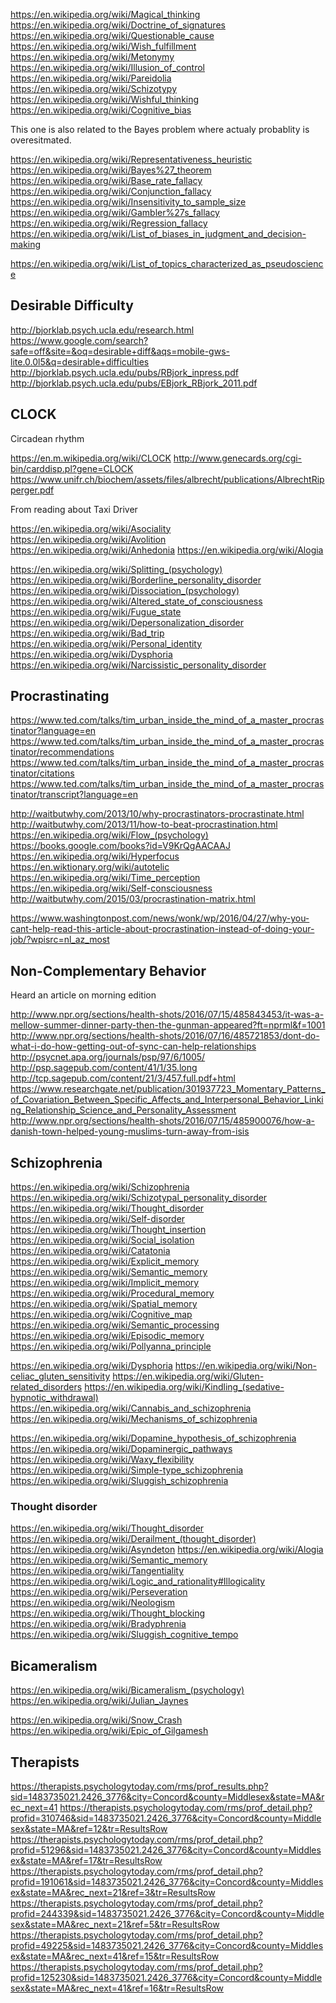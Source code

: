 
<!--
-->

https://en.wikipedia.org/wiki/Magical_thinking
https://en.wikipedia.org/wiki/Doctrine_of_signatures
https://en.wikipedia.org/wiki/Questionable_cause
https://en.wikipedia.org/wiki/Wish_fulfillment
https://en.wikipedia.org/wiki/Metonymy
https://en.wikipedia.org/wiki/Illusion_of_control
https://en.wikipedia.org/wiki/Pareidolia
https://en.wikipedia.org/wiki/Schizotypy
https://en.wikipedia.org/wiki/Wishful_thinking
https://en.wikipedia.org/wiki/Cognitive_bias

This one is also related to the Bayes problem where
actualy probablity is overesitmated.

https://en.wikipedia.org/wiki/Representativeness_heuristic
https://en.wikipedia.org/wiki/Bayes%27_theorem
https://en.wikipedia.org/wiki/Base_rate_fallacy
https://en.wikipedia.org/wiki/Conjunction_fallacy
https://en.wikipedia.org/wiki/Insensitivity_to_sample_size
https://en.wikipedia.org/wiki/Gambler%27s_fallacy
https://en.wikipedia.org/wiki/Regression_fallacy
https://en.wikipedia.org/wiki/List_of_biases_in_judgment_and_decision-making

https://en.wikipedia.org/wiki/List_of_topics_characterized_as_pseudoscience


Desirable Difficulty
--------------------

http://bjorklab.psych.ucla.edu/research.html
https://www.google.com/search?safe=off&site=&oq=desirable+diff&aqs=mobile-gws-lite.0.0l5&q=desirable+difficulties
http://bjorklab.psych.ucla.edu/pubs/RBjork_inpress.pdf
http://bjorklab.psych.ucla.edu/pubs/EBjork_RBjork_2011.pdf

CLOCK
-----

Circadean rhythm

https://en.m.wikipedia.org/wiki/CLOCK
http://www.genecards.org/cgi-bin/carddisp.pl?gene=CLOCK
https://www.unifr.ch/biochem/assets/files/albrecht/publications/AlbrechtRipperger.pdf

From reading about Taxi Driver

https://en.wikipedia.org/wiki/Asociality
https://en.wikipedia.org/wiki/Avolition
https://en.wikipedia.org/wiki/Anhedonia
https://en.wikipedia.org/wiki/Alogia

https://en.wikipedia.org/wiki/Splitting_(psychology)
https://en.wikipedia.org/wiki/Borderline_personality_disorder
https://en.wikipedia.org/wiki/Dissociation_(psychology)
https://en.wikipedia.org/wiki/Altered_state_of_consciousness
https://en.wikipedia.org/wiki/Fugue_state
https://en.wikipedia.org/wiki/Depersonalization_disorder
https://en.wikipedia.org/wiki/Bad_trip
https://en.wikipedia.org/wiki/Personal_identity
https://en.wikipedia.org/wiki/Dysphoria
https://en.wikipedia.org/wiki/Narcissistic_personality_disorder

Procrastinating
---------------

https://www.ted.com/talks/tim_urban_inside_the_mind_of_a_master_procrastinator?language=en
https://www.ted.com/talks/tim_urban_inside_the_mind_of_a_master_procrastinator/recommendations
https://www.ted.com/talks/tim_urban_inside_the_mind_of_a_master_procrastinator/citations
https://www.ted.com/talks/tim_urban_inside_the_mind_of_a_master_procrastinator/transcript?language=en

http://waitbutwhy.com/2013/10/why-procrastinators-procrastinate.html
http://waitbutwhy.com/2013/11/how-to-beat-procrastination.html
https://en.wikipedia.org/wiki/Flow_(psychology)
https://books.google.com/books?id=V9KrQgAACAAJ
https://en.wikipedia.org/wiki/Hyperfocus
https://en.wiktionary.org/wiki/autotelic
https://en.wikipedia.org/wiki/Time_perception
https://en.wikipedia.org/wiki/Self-consciousness
http://waitbutwhy.com/2015/03/procrastination-matrix.html

https://www.washingtonpost.com/news/wonk/wp/2016/04/27/why-you-cant-help-read-this-article-about-procrastination-instead-of-doing-your-job/?wpisrc=nl_az_most

Non-Complementary Behavior
--------------------------

Heard an article on morning edition

http://www.npr.org/sections/health-shots/2016/07/15/485843453/it-was-a-mellow-summer-dinner-party-then-the-gunman-appeared?ft=nprml&f=1001
http://www.npr.org/sections/health-shots/2016/07/16/485721853/dont-do-what-i-do-how-getting-out-of-sync-can-help-relationships
http://psycnet.apa.org/journals/psp/97/6/1005/
http://psp.sagepub.com/content/41/1/35.long
http://tcp.sagepub.com/content/21/3/457.full.pdf+html
https://www.researchgate.net/publication/301937723_Momentary_Patterns_of_Covariation_Between_Specific_Affects_and_Interpersonal_Behavior_Linking_Relationship_Science_and_Personality_Assessment
http://www.npr.org/sections/health-shots/2016/07/15/485900076/how-a-danish-town-helped-young-muslims-turn-away-from-isis

Schizophrenia
-------------

https://en.wikipedia.org/wiki/Schizophrenia
https://en.wikipedia.org/wiki/Schizotypal_personality_disorder
https://en.wikipedia.org/wiki/Thought_disorder
https://en.wikipedia.org/wiki/Self-disorder
https://en.wikipedia.org/wiki/Thought_insertion
https://en.wikipedia.org/wiki/Social_isolation
https://en.wikipedia.org/wiki/Catatonia
https://en.wikipedia.org/wiki/Explicit_memory
https://en.wikipedia.org/wiki/Semantic_memory
https://en.wikipedia.org/wiki/Implicit_memory
https://en.wikipedia.org/wiki/Procedural_memory
https://en.wikipedia.org/wiki/Spatial_memory
https://en.wikipedia.org/wiki/Cognitive_map
https://en.wikipedia.org/wiki/Semantic_processing
https://en.wikipedia.org/wiki/Episodic_memory
https://en.wikipedia.org/wiki/Pollyanna_principle

https://en.wikipedia.org/wiki/Dysphoria
https://en.wikipedia.org/wiki/Non-celiac_gluten_sensitivity
https://en.wikipedia.org/wiki/Gluten-related_disorders
https://en.wikipedia.org/wiki/Kindling_(sedative-hypnotic_withdrawal)
https://en.wikipedia.org/wiki/Cannabis_and_schizophrenia
https://en.wikipedia.org/wiki/Mechanisms_of_schizophrenia

https://en.wikipedia.org/wiki/Dopamine_hypothesis_of_schizophrenia
https://en.wikipedia.org/wiki/Dopaminergic_pathways
https://en.wikipedia.org/wiki/Waxy_flexibility
https://en.wikipedia.org/wiki/Simple-type_schizophrenia
https://en.wikipedia.org/wiki/Sluggish_schizophrenia

### Thought disorder

https://en.wikipedia.org/wiki/Thought_disorder
https://en.wikipedia.org/wiki/Derailment_(thought_disorder)
https://en.wikipedia.org/wiki/Asyndeton
https://en.wikipedia.org/wiki/Alogia
https://en.wikipedia.org/wiki/Semantic_memory
https://en.wikipedia.org/wiki/Tangentiality
https://en.wikipedia.org/wiki/Logic_and_rationality#Illogicality
https://en.wikipedia.org/wiki/Perseveration
https://en.wikipedia.org/wiki/Neologism
https://en.wikipedia.org/wiki/Thought_blocking
https://en.wikipedia.org/wiki/Bradyphrenia
https://en.wikipedia.org/wiki/Sluggish_cognitive_tempo

Bicameralism
------------

https://en.wikipedia.org/wiki/Bicameralism_(psychology)
https://en.wikipedia.org/wiki/Julian_Jaynes

https://en.wikipedia.org/wiki/Snow_Crash
https://en.wikipedia.org/wiki/Epic_of_Gilgamesh

Therapists
----------

https://therapists.psychologytoday.com/rms/prof_results.php?sid=1483735021.2426_3776&city=Concord&county=Middlesex&state=MA&rec_next=41
https://therapists.psychologytoday.com/rms/prof_detail.php?profid=310746&sid=1483735021.2426_3776&city=Concord&county=Middlesex&state=MA&ref=12&tr=ResultsRow
https://therapists.psychologytoday.com/rms/prof_detail.php?profid=51296&sid=1483735021.2426_3776&city=Concord&county=Middlesex&state=MA&ref=17&tr=ResultsRow
https://therapists.psychologytoday.com/rms/prof_detail.php?profid=191061&sid=1483735021.2426_3776&city=Concord&county=Middlesex&state=MA&rec_next=21&ref=3&tr=ResultsRow
https://therapists.psychologytoday.com/rms/prof_detail.php?profid=244339&sid=1483735021.2426_3776&city=Concord&county=Middlesex&state=MA&rec_next=21&ref=5&tr=ResultsRow
https://therapists.psychologytoday.com/rms/prof_detail.php?profid=49225&sid=1483735021.2426_3776&city=Concord&county=Middlesex&state=MA&rec_next=41&ref=15&tr=ResultsRow
https://therapists.psychologytoday.com/rms/prof_detail.php?profid=125230&sid=1483735021.2426_3776&city=Concord&county=Middlesex&state=MA&rec_next=41&ref=16&tr=ResultsRow

<!-- vim: set autoindent expandtab sw=4 syntax=markdown: -->
